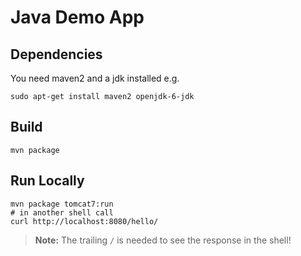 Java Demo App
=============

Dependencies
-----

You need maven2 and a jdk installed e.g.

```
sudo apt-get install maven2 openjdk-6-jdk
```
   
Build
-----

```  
mvn package
```

Run Locally
-----------

```
mvn package tomcat7:run
# in another shell call
curl http://localhost:8080/hello/
```

> **Note:** The trailing `/` is needed to see the response in the shell!
